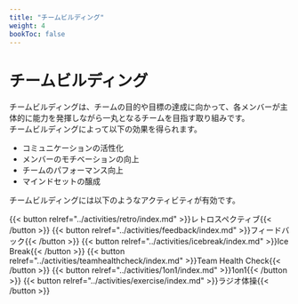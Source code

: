 ```yaml
---
title: "チームビルディング"
weight: 4
bookToc: false
---
```


# チームビルディング

チームビルディングは、チームの目的や目標の達成に向かって、各メンバーが主体的に能力を発揮しながら一丸となるチームを目指す取り組みです。  
チームビルディングによって以下の効果を得られます。
- コミュニケーションの活性化
- メンバーのモチベーションの向上
- チームのパフォーマンス向上
- マインドセットの醸成

チームビルディングには以下のようなアクティビティが有効です。

{{< button relref="../activities/retro/index.md" >}}レトロスペクティブ{{< /button >}}
{{< button relref="../activities/feedback/index.md" >}}フィードバック{{< /button >}}
{{< button relref="../activities/icebreak/index.md" >}}Ice Break{{< /button >}}
{{< button relref="../activities/teamhealthcheck/index.md" >}}Team Health Check{{< /button >}}
{{< button relref="../activities/1on1/index.md" >}}1on1{{< /button >}}
{{< button relref="../activities/exercise/index.md" >}}ラジオ体操{{< /button >}}
